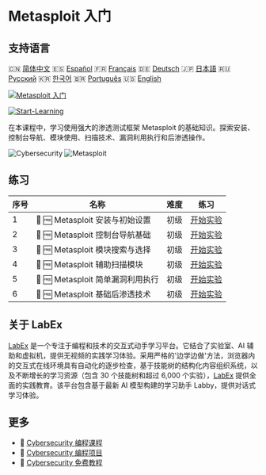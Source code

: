 # Metasploit 入门

## 支持语言

🇨🇳 [简体中文](README_zh.md) 🇪🇸 [Español](README_es.md) 🇫🇷 [Français](README_fr.md) 🇩🇪 [Deutsch](README_de.md) 🇯🇵 [日本語](README_ja.md) 🇷🇺 [Русский](README_ru.md) 🇰🇷 [한국어](README_ko.md) 🇧🇷 [Português](README_pt.md) 🇺🇸 [English](README.md) 

[![Metasploit 入门](https://cover-creator.labex.io/metasploit-for-beginners.png?lang=zh)](https://labex.io/zh/courses/metasploit-for-beginners)

[![Start-Learning](https://img.shields.io/badge/Start-Learning-whitesmoke?style=for-the-badge)](https://labex.io/zh/courses/metasploit-for-beginners)

在本课程中，学习使用强大的渗透测试框架 Metasploit 的基础知识。探索安装、控制台导航、模块使用、扫描技术、漏洞利用执行和后渗透操作。

![Cybersecurity](https://img.shields.io/badge/Cybersecurity-whitesmoke?style=for-the-badge&logo=cybersecurity)
![Metasploit](https://img.shields.io/badge/Metasploit-whitesmoke?style=for-the-badge&logo=metasploit)


## 练习

|   序号 | 名称                              | 难度   | 练习                                                                                                                                                   |
|--------|-----------------------------------|--------|--------------------------------------------------------------------------------------------------------------------------------------------------------|
|      1 | 🧩 🆓 Metasploit 安装与初始设置   | 初级   | <a target='_blank' href='https://labex.io/zh/labs/linux-metasploit-installation-and-initial-setup-632603?course=metasploit-for-beginners'>开始实验</a> |
|      2 | 🧩 🆓 Metasploit 控制台导航基础   | 初级   | <a target='_blank' href='https://labex.io/zh/labs/linux-metasploit-console-navigation-basics-632602?course=metasploit-for-beginners'>开始实验</a>      |
|      3 | 🧩 🆓 Metasploit 模块搜索与选择   | 初级   | <a target='_blank' href='https://labex.io/zh/labs/linux-metasploit-module-search-and-selection-632604?course=metasploit-for-beginners'>开始实验</a>    |
|      4 | 🧩 🆓 Metasploit 辅助扫描模块     | 初级   | <a target='_blank' href='https://labex.io/zh/labs/linux-metasploit-auxiliary-scanning-modules-632600?course=metasploit-for-beginners'>开始实验</a>     |
|      5 | 🧩 🆓 Metasploit 简单漏洞利用执行 | 初级   | <a target='_blank' href='https://labex.io/zh/labs/linux-metasploit-simple-exploit-execution-632605?course=metasploit-for-beginners'>开始实验</a>       |
|      6 | 🧩 🆓 Metasploit 基础后渗透技术   | 初级   | <a target='_blank' href='https://labex.io/zh/labs/linux-metasploit-basic-post-exploitation-632601?course=metasploit-for-beginners'>开始实验</a>        |

## 关于 LabEx

[LabEx](https://labex.io) 是一个专注于编程和技术的交互式动手学习平台。它结合了实验室、AI 辅助和虚拟机，提供无视频的实践学习体验。采用严格的'边学边做'方法，浏览器内的交互式在线环境具有自动化的逐步检查，基于技能树的结构化内容组织系统，以及不断增长的学习资源（包含 30 个技能树和超过 6,000 个实验），[LabEx](https://labex.io) 提供全面的实践教育。该平台包含基于最新 AI 模型构建的学习助手 Labby，提供对话式学习体验。

## 更多

- 🔗 [Cybersecurity 编程课程](https://github.com/labex-labs/awesome-programming-courses)
- 🔗 [Cybersecurity 编程项目](https://github.com/labex-labs/awesome-programming-projects)
- 🔗 [Cybersecurity 免费教程](https://github.com/labex-labs/cybersecurity-free-tutorials)

